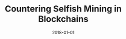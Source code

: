 ---
title: "Countering Selfish Mining in Blockchains"
collection: publications
permalink: /publication/2018-01-01-Countering-Selfish-Mining-in-Blockchains
date: 2018-01-01
venue: 'CoRR'
paperurl: 'http://arxiv.org/abs/1811.09943'
citation: ' Muhammad Saad,  Laurent Njilla,  Charles Kamhoua,  David Mohaisen, &quot;Countering Selfish Mining in Blockchains.&quot; ICNC, 2018.'
---